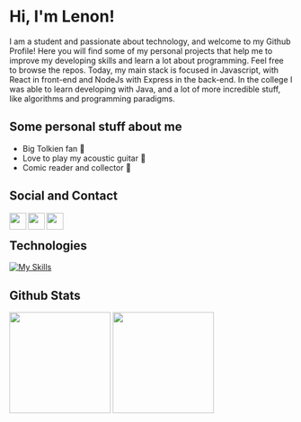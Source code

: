 # Hi, I'm Lenon!

I am a student and passionate about technology, and welcome to my Github Profile! Here you will find some of my personal projects that help me to improve my developing skills and learn a lot about programming. Feel free to browse the repos.
Today, my main stack is focused in Javascript, with React in front-end and NodeJs with Express in the back-end. In the college I was able to learn developing with Java, and a lot of more incredible stuff, like algorithms and programming paradigms.

## Some personal stuff about me

- Big Tolkien fan 🧙
- Love to play my acoustic guitar 🎸
- Comic reader and collector 🦸

## Social and Contact
<div display="display: inline_block">
  <a href="https://www.linkedin.com/in/lenon-diedrich-da-silva-b1a6291b8/">
   <img align="left" width="30px" src="https://cdn.worldvectorlogo.com/logos/linkedin-icon-2.svg"  />
  </a>
  <a href="https://instagram.com/lenondiedrich">
   <img align="left" width="30px" src="https://upload.wikimedia.org/wikipedia/commons/9/96/Instagram.svg" />
  </a>
  <a href="mailto:mailtomeaakash@gmail.com">
   <img align="left" width="30px" src="https://upload.wikimedia.org/wikipedia/commons/7/7e/Gmail_icon_%282020%29.svg" />
  </a>
 </div>

<br />

## Technologies

  [![My Skills](https://skillicons.dev/icons?i=nextjs,react,git,java,spring,html,css,js,ts,nodejs,nestjs,express,graphql,jest,prisma,sequelize,sass,styledcomponents,tailwind)](https://skillicons.dev)
 
 ## Github Stats
 
 <div>
  <img height="180em" src="https://github-readme-stats.vercel.app/api?username=Lenondiedrich&show_icons=true&hide_border=true&&count_private=true&include_all_commits=true" />
 <img height="180em" src="https://github-readme-stats-eight-theta.vercel.app/api/top-langs/?username=lenondiedrich&layout=compact&langs_count=8&hide_border=true" />
 </div>

